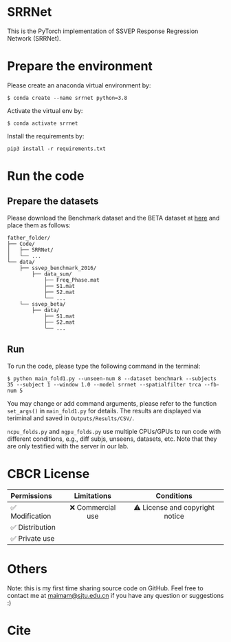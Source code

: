 # SRRNet
This is the PyTorch implementation of SSVEP Response Regression Network (SRRNet).

# Prepare the environment
Please create an anaconda virtual environment by:

`$ conda create --name srrnet python=3.8`

Activate the virtual env by:

`$ conda activate srrnet`

Install the requirements by:

```pip3 install -r requirements.txt```


# Run the code
## Prepare the datasets
Please download the Benchmark dataset and the BETA dataset at [here](https://bci.med.tsinghua.edu.cn/) and place them as follows:
```
father_folder/
├── Code/
│   ├── SRRNet/
│   └── ...
└── data/
    ├── ssvep_benchmark_2016/
        ├── data_sum/
            ├── Freq_Phase.mat
            ├── S1.mat
            ├── S2.mat
            └── ...
    └── ssvep_beta/
        ├── data/
            ├── S1.mat
            ├── S2.mat
            └── ...
```



## Run
To run the code, please type the following command in the terminal:

`$ python main_fold1.py --unseen-num 8 --dataset benchmark --subjects 35 --subject 1 --window 1.0 --model srrnet --spatialfilter trca --fb-num 5`

You may change or add command arguments, please refer to the function `set_args()` in `main_fold1.py` for details. The results are displayed via teriminal and saved in `Outputs/Results/CSV/`.

`ncpu_folds.py` and `ngpu_folds.py` use multiple CPUs/GPUs to run code with different conditions, e.g., diff subjs, unseens, datasets, etc. Note that they are only testified with the server in our lab.

# CBCR License
| Permissions | Limitations | Conditions |
| :---         |     :---:      |          :---: |
| :white_check_mark: Modification   | :x: Commercial use   | :warning: License and copyright notice   |
| :white_check_mark: Distribution     |       |      |
| :white_check_mark: Private use     |        |      |

# Others

Note: this is my first time sharing source code on GitHub. Feel free to contact me at maimam@sjtu.edu.cn if you have any question or suggestions :)

# Cite
